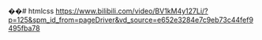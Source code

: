 ��#   h t m l c s s 
 
 https://www.bilibili.com/video/BV1kM4y127Li/?p=125&spm_id_from=pageDriver&vd_source=e652e3284e7c9eb73c44fef9495fba78
